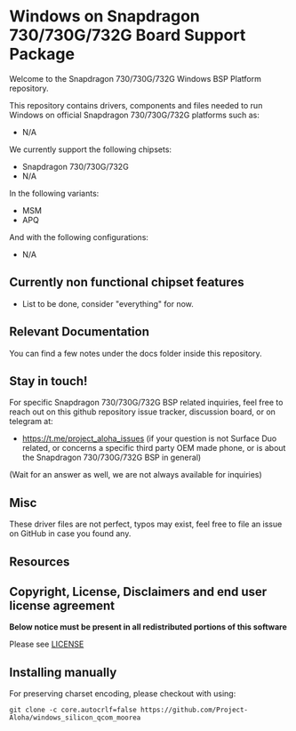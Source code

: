 # Windows on Snapdragon 730/730G/732G Board Support Package

Welcome to the Snapdragon 730/730G/732G Windows BSP Platform repository.

This repository contains drivers, components and files needed to run Windows on official Snapdragon 730/730G/732G platforms such as:

- N/A

We currently support the following chipsets:

- Snapdragon 730/730G/732G
- N/A

In the following variants:

- MSM
- APQ

And with the following configurations:

- N/A

## Currently non functional chipset features

- List to be done, consider "everything" for now.

## Relevant Documentation

You can find a few notes under the docs folder inside this repository.

## Stay in touch!

For specific Snapdragon 730/730G/732G BSP related inquiries, feel free to reach out on this github repository issue tracker, discussion board, or on telegram at:

- https://t.me/project_aloha_issues (if your question is not Surface Duo related, or concerns a specific third party OEM made phone, or is about the Snapdragon 730/730G/732G BSP in general)

(Wait for an answer as well, we are not always available for inquiries)

## Misc

These driver files are not perfect, typos may exist, feel free to file an issue on GitHub in case you found any.

## Resources

## Copyright, License, Disclaimers and end user license agreement

**Below notice must be present in all redistributed portions of this software**

Please see [LICENSE](LICENSE.md)

## Installing manually

For preserving charset encoding, please checkout with using:

```
git clone -c core.autocrlf=false https://github.com/Project-Aloha/windows_silicon_qcom_moorea
```
